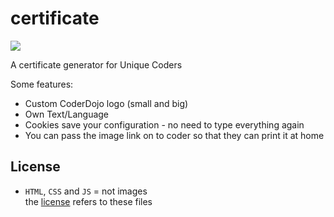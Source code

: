 # certificate

[![](http://firsttimers.quelltext.eu/repository/coderdojopotsdam/certificate.svg)](http://firsttimers.quelltext.eu/repository/coderdojopotsdam/certificate.html)

A certificate generator for Unique Coders

Some features:
- Custom CoderDojo logo (small and big)
- Own Text/Language
- Cookies save your configuration - no need to type everything again
- You can pass the image link on to coder so that they can print it at home

License
-------
- `HTML`, `CSS` and `JS` = not images  
  the [license](LICENSE) refers to these files

[web]: https://coderdojopotsdam.github.io/certificate/


